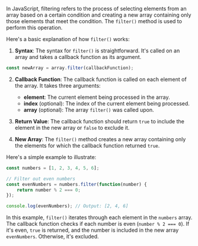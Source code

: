 In JavaScript, filtering refers to the process of selecting elements from an array based on a certain condition and creating a new array containing only those elements that meet the condition. The `filter()` method is used to perform this operation.

Here's a basic explanation of how `filter()` works:

1. **Syntax**: The syntax for `filter()` is straightforward. It's called on an array and takes a callback function as its argument.

```javascript
const newArray = array.filter(callbackFunction);
```

2. **Callback Function**: The callback function is called on each element of the array. It takes three arguments:

   - **element**: The current element being processed in the array.
   - **index** (optional): The index of the current element being processed.
   - **array** (optional): The array `filter()` was called upon.

3. **Return Value**: The callback function should return `true` to include the element in the new array or `false` to exclude it.

4. **New Array**: The `filter()` method creates a new array containing only the elements for which the callback function returned `true`.

Here's a simple example to illustrate:

```javascript
const numbers = [1, 2, 3, 4, 5, 6];

// Filter out even numbers
const evenNumbers = numbers.filter(function(number) {
    return number % 2 === 0;
});

console.log(evenNumbers); // Output: [2, 4, 6]
```

In this example, `filter()` iterates through each element in the `numbers` array. The callback function checks if each number is even (`number % 2 === 0`). If it's even, `true` is returned, and the number is included in the new array `evenNumbers`. Otherwise, it's excluded.
